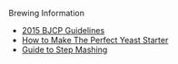 Brewing Information

 * [2015 BJCP Guidelines](https://www.bjcp.org/docs/2015_Guidelines_Beer.pdf)
 * [How to Make The Perfect Yeast Starter](https://www.brewcabin.com/yeast-starter/)
 * [Guide to Step Mashing](http://counterbrew.blogspot.com/2016/10/a-beer-geek-guide-to-step-mashing-even.html?m=1)
